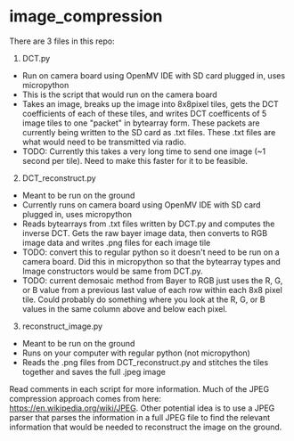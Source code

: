 # image_compression

There are 3 files in this repo:
1) DCT.py

- Run on camera board using OpenMV IDE with SD card plugged in, uses micropython
- This is the script that would run on the camera board
- Takes an image, breaks up the image into 8x8pixel tiles, gets the DCT coefficients of each of these tiles, and writes DCT coefficents of 5 image tiles to one "packet" in bytearray form. These packets are currently being written to the SD card as .txt files. These .txt files are what would need to be transmitted via radio.
- TODO: Currently this takes a very long time to send one image (~1 second per tile). Need to make this faster for it to be feasible.

2) DCT_reconstruct.py

- Meant to be run on the ground
- Currently runs on camera board using OpenMV IDE with SD card plugged in, uses micropython 
- Reads bytearrays from .txt files written by DCT.py and computes the inverse DCT. Gets the raw bayer image data, then converts to RGB image data and writes .png files for each image tile
- TODO: convert this to regular python so it doesn't need to be run on a camera board. Did this in micropython so that the bytearray types and Image constructors would be same from DCT.py.
- TODO: current demosaic method from Bayer to RGB just uses the R, G, or B value from a previous last value of each row within each 8x8 pixel tile. Could probably do something where you look at the R, G, or B values in the same column above and below each pixel. 

3) reconstruct_image.py

- Meant to be run on the ground
- Runs on your computer with regular python (not micropython)
- Reads the .png files from DCT_reconstruct.py and stitches the tiles together and saves the full .jpeg image

Read comments in each script for more information. Much of the JPEG compression approach comes from here: https://en.wikipedia.org/wiki/JPEG. 
Other potential idea is to use a JPEG parser that parses the information in a full JPEG file to find the relevant information that would be needed to reconstruct the image on the ground. 
